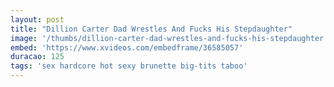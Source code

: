 ```yaml
---
layout: post
title: "Dillion Carter Dad Wrestles And Fucks His Stepdaughter"
image: '/thumbs/dillion-carter-dad-wrestles-and-fucks-his-stepdaughter.jpg'
embed: 'https://www.xvideos.com/embedframe/36585057'
duracao: 125
tags: 'sex hardcore hot sexy brunette big-tits taboo'
---
```

